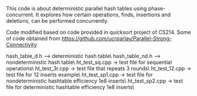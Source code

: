 This code is about deterministic parallel hash tables using phase-concurrent. It explores how certain operations, finds, insertions and deletions, can be performed concurrently.

Code modified based on code provided in quicksort project of CS214. 
Some of code obtained from https://github.com/ucrparlay/Parallel-Strong-Connectivity

hash_table_d.h --> deterministic hash table\\
hash_table_nd.h --> nondeterministic hash table\\
ht_test_sq.cpp -> test file for sequential operations\\
ht_test_3r.cpp -> test file that repeats 3 rounds\\
ht_test_12.cpp -> test file for 12 inserts example\\
ht_test_sp1.cpp -> test file for nondeterministic hashtable efficiency 1e8 inserts\\
ht_test_sp2.cpp -> test file for deterministic hashtable efficiency 1e8 inserts\\
